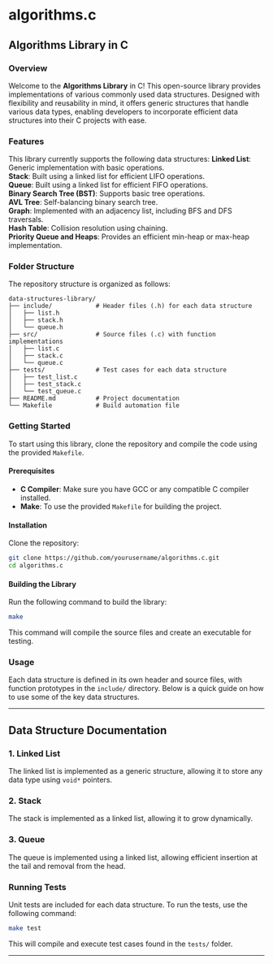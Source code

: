 # algorithms.c

## Algorithms Library in C

### Overview

Welcome to the **Algorithms Library** in C! This open-source library provides implementations of various commonly used data structures. Designed with flexibility and reusability in mind, it offers generic structures that handle various data types, enabling developers to incorporate efficient data structures into their C projects with ease.

### Features

This library currently supports the following data structures:
**Linked List**: Generic implementation with basic operations. \
**Stack**: Built using a linked list for efficient LIFO operations. \
**Queue**: Built using a linked list for efficient FIFO operations. \
**Binary Search Tree (BST)**: Supports basic tree operations. \
**AVL Tree**: Self-balancing binary search tree. \
**Graph**: Implemented with an adjacency list, including BFS and DFS traversals. \
**Hash Table**: Collision resolution using chaining. \
**Priority Queue and Heaps**: Provides an efficient min-heap or max-heap implementation.

### Folder Structure

The repository structure is organized as follows:

```text
data-structures-library/
├── include/            # Header files (.h) for each data structure
│   ├── list.h
│   ├── stack.h
│   └── queue.h
├── src/                # Source files (.c) with function implementations
│   ├── list.c
│   ├── stack.c
│   └── queue.c
├── tests/              # Test cases for each data structure
│   ├── test_list.c
│   ├── test_stack.c
│   └── test_queue.c
├── README.md           # Project documentation
└── Makefile            # Build automation file
```

### Getting Started

To start using this library, clone the repository and compile the code using the provided `Makefile`.

#### Prerequisites

- **C Compiler**: Make sure you have GCC or any compatible C compiler installed.
- **Make**: To use the provided `Makefile` for building the project.

#### Installation

Clone the repository:

```bash
git clone https://github.com/yourusername/algorithms.c.git
cd algorithms.c
```

#### Building the Library

Run the following command to build the library:

```bash
make
```

This command will compile the source files and create an executable for testing.

### Usage

Each data structure is defined in its own header and source files, with function prototypes in the `include/` directory. Below is a quick guide on how to use some of the key data structures.

---

## Data Structure Documentation

### 1. Linked List

The linked list is implemented as a generic structure, allowing it to store any data type using `void*` pointers.

### 2. Stack

The stack is implemented as a linked list, allowing it to grow dynamically.

### 3. Queue

The queue is implemented using a linked list, allowing efficient insertion at the tail and removal from the head.

### Running Tests

Unit tests are included for each data structure. To run the tests, use the following command:

```bash
make test
```

This will compile and execute test cases found in the `tests/` folder.

---
